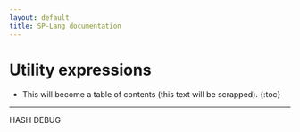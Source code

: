 ```yaml
---
layout: default
title: SP-Lang documentation
---
```


# Utility expressions

* This will become a table of contents (this text will be scrapped).
{:toc}

---

HASH
DEBUG
